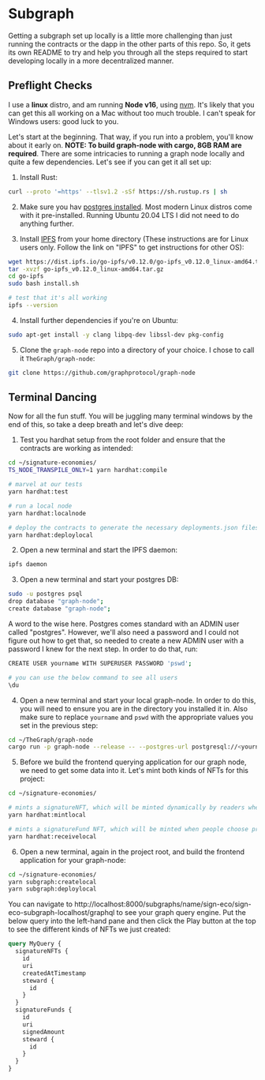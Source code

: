 # Subgraph

Getting a subgraph set up locally is a little more challenging than just running the contracts or the dapp in the other parts of this repo. So, it gets its own README to try and help you through all the steps required to start developing locally in a more decentralized manner.

## Preflight Checks

I use a **linux** distro, and am running **Node v16**, using [nvm](https://github.com/nvm-sh/nvm). It's likely that you can get this all working on a Mac without too much trouble. I can't speak for Windows users: good luck to you.

Let's start at the beginning. That way, if you run into a problem, you'll know about it early on. **NOTE: To build graph-node with cargo, 8GB RAM are required**. There are some intricacies to running a graph node locally and quite a few dependencies. Let's see if you can get it all set up:

1. Install Rust:

```bash
curl --proto '=https' --tlsv1.2 -sSf https://sh.rustup.rs | sh
```

2. Make sure you hav [postgres installed](https://www.postgresql.org/download/). Most modern Linux distros come with it pre-installed. Running Ubuntu 20.04 LTS I did not need to do anything further.

3. Install [IPFS](https://docs.ipfs.io/install/command-line/#official-distributions) from your home directory (These instructions are for Linux users only. Follow the link on "IPFS" to get instructions for other OS):

```bash
wget https://dist.ipfs.io/go-ipfs/v0.12.0/go-ipfs_v0.12.0_linux-amd64.tar.gz
tar -xvzf go-ipfs_v0.12.0_linux-amd64.tar.gz
cd go-ipfs
sudo bash install.sh

# test that it's all working
ipfs --version

```

4. Install further dependencies if you're on Ubuntu:

```bash
sudo apt-get install -y clang libpq-dev libssl-dev pkg-config
```

5. Clone the `graph-node` repo into a directory of your choice. I chose to call it `TheGraph/graph-node`:

```bash
git clone https://github.com/graphprotocol/graph-node
```

## Terminal Dancing

Now for all the fun stuff. You will be juggling many terminal windows by the end of this, so take a deep breath and let's dive deep:

1. Test you hardhat setup from the root folder and ensure that the contracts are working as intended:

```bash
cd ~/signature-economies/
TS_NODE_TRANSPILE_ONLY=1 yarn hardhat:compile

# marvel at our tests
yarn hardhat:test

# run a local node 
yarn hardhat:localnode

# deploy the contracts to generate the necessary deployments.json files
yarn hardhat:deploylocal
```

2. Open a new terminal and start the IPFS daemon:

```bash
ipfs daemon
```

3. Open a new terminal and start your postgres DB:

```bash
sudo -u postgres psql
drop database "graph-node";
create database "graph-node";
```

A word to the wise here. Postgres comes standard with an ADMIN user called "postgres". However, we'll also need a password and I could not figure out how to get that, so needed to create a new ADMIN user with a password I knew for the next step. In order to do that, run:

```bash
CREATE USER yourname WITH SUPERUSER PASSWORD 'pswd';

# you can use the below command to see all users
\du
```

4. Open a new terminal and start your local graph-node. In order to do this, you will need to ensure you are in the directory you installed it in. Also make sure to replace `yourname` and `pswd` with the appropriate values you set in the previous step:

```bash
cd ~/TheGraph/graph-node
cargo run -p graph-node --release -- --postgres-url postgresql://<yourname>:<pswd>@localhost:5432/graph-node --ethereum-rpc localhost:http://127.0.0.1:8545 --ipfs 127.0.0.1:5001
```

5. Before we build the frontend querying application for our graph node, we need to get some data into it. Let's mint both kinds of NFTs for this project:

```bash
cd ~/signature-economies/

# mints a signatureNFT, which will be minted dynamically by readers when they select text
yarn hardhat:mintlocal

# mints a signatureFund NFT, which will be minted when people choose preselected NFTs and specific donation amounts
yarn hardhat:receivelocal
```

6. Open a new terminal, again in the project root, and build the frontend application for your graph-node:

```bash
cd ~/signature-economies/
yarn subgraph:createlocal
yarn subgraph:deploylocal
```

You can navigate to http://localhost:8000/subgraphs/name/sign-eco/sign-eco-subgraph-localhost/graphql to see your graph query engine. Put the below query into the left-hand pane and then click the Play button at the top to see the different kinds of NFTs we just created:

```graphql
query MyQuery {
  signatureNFTs {
    id
    uri
    createdAtTimestamp
    steward {
      id
    }
  }
  signatureFunds {
    id
    uri
    signedAmount
    steward {
      id
    }
  }
}
```

